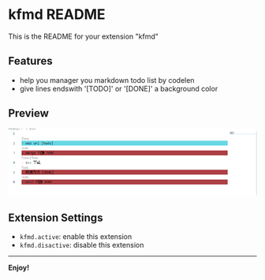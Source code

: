 # kfmd README

This is the README for your extension "kfmd"
## Features

- help you manager you markdown todo list by codelen
- give lines endswith '[TODO]' or '[DONE]' a background color

## Preview
![FeaturePreview](feature_preview_1.png)

<!-- ## Requirements

If you have any requirements or dependencies, add a section describing those and how to install and configure them. -->

## Extension Settings


* `kfmd.active`: enable this extension
* `kfmd.disactive`: disable this extension

<!-- ## Known Issues

Calling out known issues can help limit users opening duplicate issues against your extension. -->

<!-- ## Release Notes

Users appreciate release notes as you update your extension.

### 1.0.0

Initial release of ...

### 1.0.1

Fixed issue #.

### 1.1.0

Added features X, Y, and Z. -->

-----------------------------------------------------------------------------------------------------------


<!-- ### For more information

* [Visual Studio Code's Markdown Support](http://code.visualstudio.com/docs/languages/markdown)
* [Markdown Syntax Reference](https://help.github.com/articles/markdown-basics/) -->

**Enjoy!**
